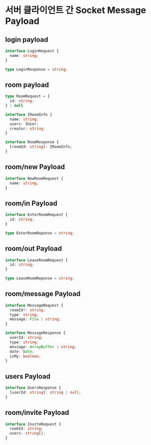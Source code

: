 # 서버 클라이언트 간 Socket Message Payload

## login payload

```typescript
interface LoginRequest {
  name: string;
}

type LoginResponse = string;
```

## room payload

```typescript
type RoomRequest = {
  id: string;
} | null

interface IRoomInfo {
  name: string;
  users: IUser;
  creator: string;
}

interface RoomResponse {
  [roomId: string]: IRoomInfo;
}
```

## room/new Payload

```typescript
interface NewRoomRequest {
  name: string;
}
```

## room/in Payload

```typescript
interface EnterRoomRequest {
  id: string;
}

type EnterRoomReponse = string;
```

## room/out Payload

```typescript
interface LeaveRoomRequest {
  id: string;
}

type LeaveRoomReponse = string;
```

## room/message Payload

```typescript
interface MessageRequest {
  roomId?: string;
  type: string;
  message: File | string;
}

interface MessageResponse {
  userId: string;
  type: string;
  message: ArrayBuffer | string;
  date: Date;
  isMy: boolean;
}
```

## users Payload

```typescript
interface UsersResponse {
  [userId: string]: string | null;
}
```

## room/invite Payload

```typescript
interface InviteRequest {
  roomId: string;
  users: string[];
}